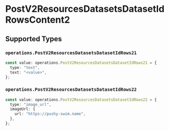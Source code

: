 # PostV2ResourcesDatasetsDatasetIdRowsContent2


## Supported Types

### `operations.PostV2ResourcesDatasetsDatasetIdRows21`

```typescript
const value: operations.PostV2ResourcesDatasetsDatasetIdRows21 = {
  type: "text",
  text: "<value>",
};
```

### `operations.PostV2ResourcesDatasetsDatasetIdRows22`

```typescript
const value: operations.PostV2ResourcesDatasetsDatasetIdRows22 = {
  type: "image_url",
  imageUrl: {
    url: "https://pushy-swim.name",
  },
};
```

